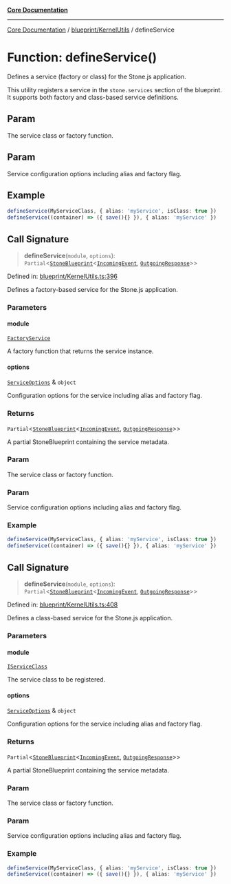 [**Core Documentation**](../../../README.md)

***

[Core Documentation](../../../README.md) / [blueprint/KernelUtils](../README.md) / defineService

# Function: defineService()

Defines a service (factory or class) for the Stone.js application.

This utility registers a service in the `stone.services` section of the blueprint.
It supports both factory and class-based service definitions.

## Param

The service class or factory function.

## Param

Service configuration options including alias and factory flag.

## Example

```ts
defineService(MyServiceClass, { alias: 'myService', isClass: true })
defineService((container) => ({ save(){} }), { alias: 'myService' })
```

## Call Signature

> **defineService**(`module`, `options`): `Partial`\<[`StoneBlueprint`](../../../options/StoneBlueprint/interfaces/StoneBlueprint.md)\<[`IncomingEvent`](../../../events/IncomingEvent/classes/IncomingEvent.md), [`OutgoingResponse`](../../../events/OutgoingResponse/classes/OutgoingResponse.md)\>\>

Defined in: [blueprint/KernelUtils.ts:396](https://github.com/stonemjs/core/blob/e2fddc9518734748c09a72d4b4064dd1d4c1288c/src/blueprint/KernelUtils.ts#L396)

Defines a factory-based service for the Stone.js application.

### Parameters

#### module

[`FactoryService`](../../../declarations/type-aliases/FactoryService.md)

A factory function that returns the service instance.

#### options

[`ServiceOptions`](../../../declarations/interfaces/ServiceOptions.md) & `object`

Configuration options for the service including alias and factory flag.

### Returns

`Partial`\<[`StoneBlueprint`](../../../options/StoneBlueprint/interfaces/StoneBlueprint.md)\<[`IncomingEvent`](../../../events/IncomingEvent/classes/IncomingEvent.md), [`OutgoingResponse`](../../../events/OutgoingResponse/classes/OutgoingResponse.md)\>\>

A partial StoneBlueprint containing the service metadata.

### Param

The service class or factory function.

### Param

Service configuration options including alias and factory flag.

### Example

```ts
defineService(MyServiceClass, { alias: 'myService', isClass: true })
defineService((container) => ({ save(){} }), { alias: 'myService' })
```

## Call Signature

> **defineService**(`module`, `options`): `Partial`\<[`StoneBlueprint`](../../../options/StoneBlueprint/interfaces/StoneBlueprint.md)\<[`IncomingEvent`](../../../events/IncomingEvent/classes/IncomingEvent.md), [`OutgoingResponse`](../../../events/OutgoingResponse/classes/OutgoingResponse.md)\>\>

Defined in: [blueprint/KernelUtils.ts:408](https://github.com/stonemjs/core/blob/e2fddc9518734748c09a72d4b4064dd1d4c1288c/src/blueprint/KernelUtils.ts#L408)

Defines a class-based service for the Stone.js application.

### Parameters

#### module

[`IServiceClass`](../../../declarations/type-aliases/IServiceClass.md)

The service class to be registered.

#### options

[`ServiceOptions`](../../../declarations/interfaces/ServiceOptions.md) & `object`

Configuration options for the service including alias and factory flag.

### Returns

`Partial`\<[`StoneBlueprint`](../../../options/StoneBlueprint/interfaces/StoneBlueprint.md)\<[`IncomingEvent`](../../../events/IncomingEvent/classes/IncomingEvent.md), [`OutgoingResponse`](../../../events/OutgoingResponse/classes/OutgoingResponse.md)\>\>

A partial StoneBlueprint containing the service metadata.

### Param

The service class or factory function.

### Param

Service configuration options including alias and factory flag.

### Example

```ts
defineService(MyServiceClass, { alias: 'myService', isClass: true })
defineService((container) => ({ save(){} }), { alias: 'myService' })
```
